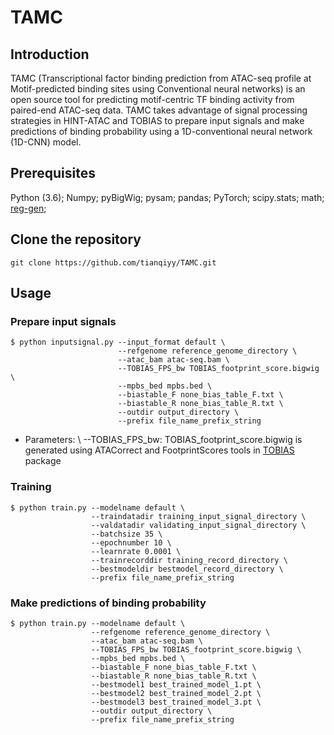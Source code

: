 # TAMC
## Introduction
TAMC (Transcriptional factor binding prediction from ATAC-seq profile at Motif-predicted binding sites using Conventional neural networks) is an open source tool for predicting motif-centric TF binding activity from paired-end ATAC-seq data. TAMC takes advantage of signal processing strategies in HINT-ATAC and TOBIAS to prepare input signals and make predictions of binding probability using a 1D-conventional neural network (1D-CNN) model.


## Prerequisites
Python (3.6); Numpy; pyBigWig; pysam; pandas; PyTorch; scipy.stats; math; [reg-gen](https://github.com/CostaLab/reg-gen);


## Clone the repository
```
git clone https://github.com/tianqiyy/TAMC.git
```

## Usage
### Prepare input signals
```
$ python inputsignal.py --input_format default \
                        --refgenome reference_genome_directory \
                        --atac_bam atac-seq.bam \
                        --TOBIAS_FPS_bw TOBIAS_footprint_score.bigwig \
                        --mpbs_bed mpbs.bed \
                        --biastable_F none_bias_table_F.txt \
                        --biastable_R none_bias_table_R.txt \
                        --outdir output_directory \
                        --prefix file_name_prefix_string
```
* Parameters:
\ --TOBIAS_FPS_bw: TOBIAS_footprint_score.bigwig is generated using ATACorrect and FootprintScores tools in [TOBIAS](https://github.com/loosolab/TOBIAS)  package

### Training
```
$ python train.py --modelname default \
                  --traindatadir training_input_signal_directory \
                  --valdatadir validating_input_signal_directory \
                  --batchsize 35 \
                  --epochnumber 10 \
                  --learnrate 0.0001 \
                  --trainrecorddir training_record_directory \
                  --bestmodeldir bestmodel_record_directory \
                  --prefix file_name_prefix_string
```

### Make predictions of binding probability
```
$ python train.py --modelname default \
                  --refgenome reference_genome_directory \
                  --atac_bam atac-seq.bam \
                  --TOBIAS_FPS_bw TOBIAS_footprint_score.bigwig \
                  --mpbs_bed mpbs.bed \
                  --biastable_F none_bias_table_F.txt \
                  --biastable_R none_bias_table_R.txt \
                  --bestmodel1 best_trained_model_1.pt \
                  --bestmodel2 best_trained_model_2.pt \
                  --bestmodel3 best_trained_model_3.pt \
                  --outdir output_directory \
                  --prefix file_name_prefix_string
```
